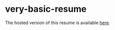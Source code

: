 # very-basic-resume
The hosted version of this resume is available [here](https://sumit0077.github.io/very-basic-resume/).
